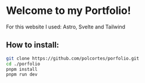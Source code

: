 # Welcome to my Portfolio!
For this website I used: Astro, Svelte and Tailwind

## How to install:
```sh
git clone https://github.com/polcortes/porfolio.git
cd ./porfolio
pnpm install
pnpm run dev
```
